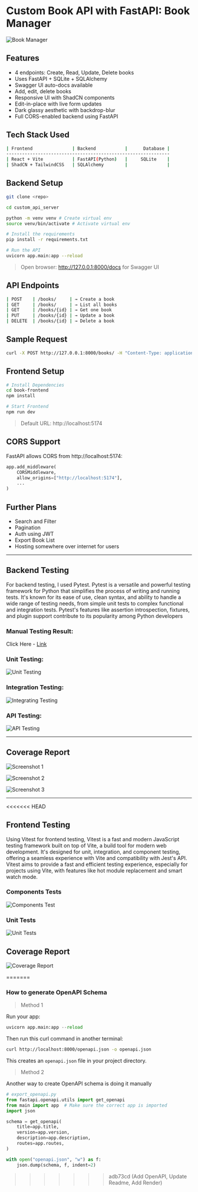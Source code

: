 # Custom Book API with FastAPI: Book Manager
![Book Manager](https://github.com/user-attachments/assets/ed060915-f3d1-4a97-b031-80fe850d9555)


## Features

- 4 endpoints: Create, Read, Update, Delete books
- Uses FastAPI + SQLite + SQLAlchemy
- Swagger UI auto-docs available
- Add, edit, delete books
- Responsive UI with ShadCN components
- Edit-in-place with live form updates
- Dark glassy aesthetic with backdrop-blur
- Full CORS-enabled backend using FastAPI

## Tech Stack Used

```bash
| Frontend               | Backend           |      Database |
--------------------------------------------------------------
| React + Vite           | FastAPI(Python)   |     SQLite    |
| ShadCN + TailwindCSS   | SQLAlchemy        |               | 
```

## Backend Setup

```bash
git clone <repo>

cd custom_api_server

python -m venv venv # Create virtual env
source venv/bin/activate # Activate virtual env

# Install the requirements
pip install -r requirements.txt

# Run the API
uvicorn app.main:app --reload
```
> Open browser: http://127.0.0.1:8000/docs for Swagger UI


## API Endpoints

```bash
| POST    | /books/     | → Create a book
| GET     | /books/     | → List all books
| GET     | /books/{id} | → Get one book
| PUT     | /books/{id} | → Update a book
| DELETE  | /books/{id} | → Delete a book
```

## Sample Request
```bash
curl -X POST http://127.0.0.1:8000/books/ -H "Content-Type: application/json" -d '{"title": "1984", "author": "George Orwell", "published_year": 1949, "genre": "Dystopian"}'
```
## Frontend Setup

```bash
# Install Dependencies
cd book-frontend
npm install

# Start Frontend
npm run dev
```
> Default URL: http://localhost:5174

## CORS Support

FastAPI allows CORS from http://localhost:5174:

```python
app.add_middleware(
    CORSMiddleware,
    allow_origins=["http://localhost:5174"],
    ...
)
```

## Further Plans
- Search and Filter
- Pagination
- Auth using JWT
- Export Book List
- Hosting somewhere over internet for users

---

## Backend Testing

For backend testing, I used Pytest. Pytest is a versatile and powerful testing framework for Python that simplifies the process of writing and running tests. It's known for its ease of use, clean syntax, and ability to handle a wide range of testing needs, from simple unit tests to complex functional and integration tests. Pytest's features like assertion introspection, fixtures, and plugin support contribute to its popularity among Python developers

### Manual Testing Result: 

Click Here - [Link](https://docs.google.com/spreadsheets/d/1BAAdMUCMpejcxzg6ULm1mBoXT5IMFwEZJgyCsTvNVZA/edit?usp=sharing)

### Unit Testing:

![Unit Testing](https://github.com/user-attachments/assets/6e2502b7-f83d-43f6-a569-76fa50fa6486)

### Integration Testing:

![Integrating Testing](https://github.com/user-attachments/assets/a17eba33-6658-4678-adad-a1767e8be33c)

### API Testing:

![API Testing](https://github.com/user-attachments/assets/f8ff1d04-cae9-4774-bbd4-40a90a7e380a)



---
## Coverage Report

![Screenshot 1](https://github.com/user-attachments/assets/ed5e0ce8-6e18-4d36-9b28-086170f30354)

![Screenshot 2](https://github.com/user-attachments/assets/b9e003ec-1abf-4702-b393-30225a5d78a9)

![Screenshot 3](https://github.com/user-attachments/assets/30ffb36c-1cb3-4bfb-8199-29a1e3f4b616)

---
<<<<<<< HEAD
## Frontend Testing
Using Vitest for frontend testing, Vitest is a fast and modern JavaScript testing framework built on top of Vite, a build tool for modern web development. It's designed for unit, integration, and component testing, offering a seamless experience with Vite and compatibility with Jest's API. Vitest aims to provide a fast and efficient testing experience, especially for projects using Vite, with features like hot module replacement and smart watch mode.

### Components Tests

![Components Test](https://github.com/user-attachments/assets/b418dab9-f7f3-4112-882f-f322ffaedc24)

### Unit Tests

![Unit Tests](https://github.com/user-attachments/assets/841a736a-2061-4025-a092-ac454d3b3af2)

## Coverage Report

![Coverage Report](https://github.com/user-attachments/assets/35119acb-ac95-443b-8af8-c24a297ab9c0)




=======
### How to generate OpenAPI Schema

> Method 1

Run your app:
```python
uvicorn app.main:app --reload
```

Then run this curl command in another terminal:
```bash
curl http://localhost:8000/openapi.json -o openapi.json
```

This creates an `openapi.json` file in your project directory.

> Method 2

Another way to create OpenAPI schema is doing it manually

```python
# export_openapi.py
from fastapi.openapi.utils import get_openapi
from main import app  # Make sure the correct app is imported
import json

schema = get_openapi(
    title=app.title,
    version=app.version,
    description=app.description,
    routes=app.routes,
)

with open("openapi.json", "w") as f:
    json.dump(schema, f, indent=2)

```
>>>>>>> adb73cd (Add OpenAPI, Update Readme, Add Render)
